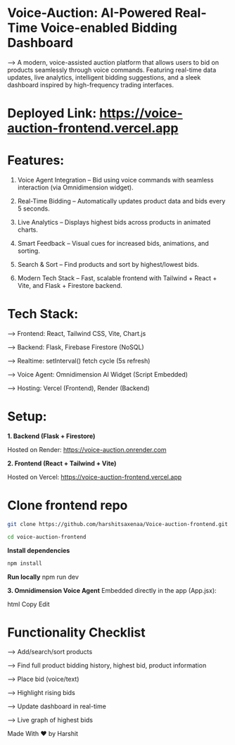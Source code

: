 # Voice-Auction: AI-Powered Real-Time Voice-enabled Bidding Dashboard 

--> A modern, voice-assisted auction platform that allows users to bid on products seamlessly through voice commands. Featuring real-time data updates, live analytics, intelligent bidding suggestions, and a sleek dashboard inspired by high-frequency trading interfaces.

# Deployed Link: https://voice-auction-frontend.vercel.app

# Features:

1. Voice Agent Integration – Bid using voice commands with seamless interaction (via Omnidimension widget).

2. Real-Time Bidding – Automatically updates product data and bids every 5 seconds.

3. Live Analytics – Displays highest bids across products in animated charts.

4. Smart Feedback – Visual cues for increased bids, animations, and sorting.

5. Search & Sort – Find products and sort by highest/lowest bids.

6. Modern Tech Stack – Fast, scalable frontend with Tailwind + React + Vite, and Flask + Firestore backend.

# Tech Stack:

--> Frontend:	React, Tailwind CSS, Vite, Chart.js

--> Backend:	Flask, Firebase Firestore (NoSQL)

--> Realtime:	setInterval() fetch cycle (5s refresh)

--> Voice Agent:	Omnidimension AI Widget (Script Embedded)

--> Hosting:	Vercel (Frontend), Render (Backend)

# Setup:

__1. Backend (Flask + Firestore)__

Hosted on Render:
https://voice-auction.onrender.com

__2. Frontend (React + Tailwind + Vite)__

Hosted on Vercel:
https://voice-auction-frontend.vercel.app   
   
# Clone frontend repo
```bash
git clone https://github.com/harshitsaxenaa/Voice-auction-frontend.git
```

``` bash
cd voice-auction-frontend
```

__Install dependencies__

```bash
npm install
```

__Run locally__
npm run dev


__3. Omnidimension Voice Agent__
Embedded directly in the app (App.jsx):

html
Copy
Edit
<script
  id="omnidimension-web-widget"
  async
  src="https://backend.omnidim.io/web_widget.js?secret_key=key"
></script>


# Functionality Checklist
 
 --> Add/search/sort products
 
 --> Find full product bidding history, highest bid, product information

 --> Place bid (voice/text)

 --> Highlight rising bids

 --> Update dashboard in real-time

 --> Live graph of highest bids

Made With ❤️ by Harshit










